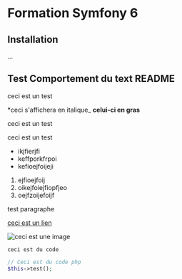 # Formation Symfony 6 

## Installation

...


## Test Comportement du text README

ceci 
est
un 
test


*ceci s'affichera en italique_
**celui-ci en gras**

ceci est un test


ceci est un test

- ikjfierjfi
- keffporkfrpoi
- kefioejfoijeji

1. ejfioejfoij
2. oikejfoiejfiopfjeo
3. oejfzoijefoijf



test paragraphe

[ceci est un lien](https://github.com/Stevenn1/Formation-Symfony-6)

![ceci est une image](https://external-content.duckduckgo.com/iu/?u=https%3A%2F%2Fwww.meteo.bzh%2Fmedia%2F2020%2F05%2F26%2F96351704_10219289084409365_2062070556802416640_o-20200526-155447.jpeg&f=1&nofb=1)

`ceci est du code`

```php
// Ceci est du code php
$this->test();